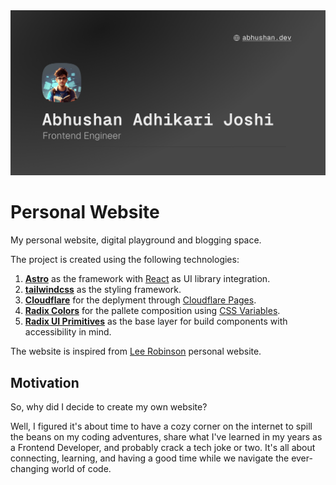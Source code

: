 <div align="center">
  <a href="https://abhushan.dev">
    <img
      width="1200"
      alt="Abhushan Adhikari Joshi | Frontend Engineer Website"
      src="./public/open-graph/root.png"
    />
  </a>

</div>

# Personal Website

My personal website, digital playground and blogging space.

The project is created using the following technologies:

1. [**Astro**](https://astro.build/) as the framework with [React](https://react.dev/) as UI library integration.
2. [**tailwindcss**](https://tailwindcss.com/) as the styling framework.
3. [**Cloudflare**](https://www.cloudflare.com/) for the deplyment through [Cloudflare Pages](https://pages.cloudflare.com/).
4. [**Radix Colors**](https://www.radix-ui.com/colors) for the pallete composition using [CSS Variables](https://developer.mozilla.org/en-US/docs/Web/CSS/Using_CSS_custom_properties).
5. [**Radix UI Primitives**](https://www.radix-ui.com/primitives) as the base layer for build components with accessibility in mind.

The website is inspired from [Lee Robinson](https://leerob.io/) personal website.

## Motivation

So, why did I decide to create my own website?

Well, I figured it's about time to have a cozy corner on the internet to spill the beans on my coding adventures, share what I've learned in my years as a Frontend Developer, and probably crack a tech joke or two. It's all about connecting, learning, and having a good time while we navigate the ever-changing world of code.
